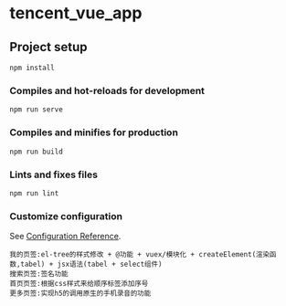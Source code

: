 # tencent_vue_app

## Project setup
```
npm install
```

### Compiles and hot-reloads for development
```
npm run serve
```

### Compiles and minifies for production
```
npm run build
```

### Lints and fixes files
```
npm run lint
```

### Customize configuration
See [Configuration Reference](https://cli.vuejs.org/config/).

```
我的页签:el-tree的样式修改 + @功能 + vuex/模块化 + createElement(渲染函数,tabel) + jsx语法(tabel + select组件)
搜索页签:签名功能
首页页签:根据css样式来给顺序标签添加序号
更多页签:实现h5的调用原生的手机录音的功能



```
